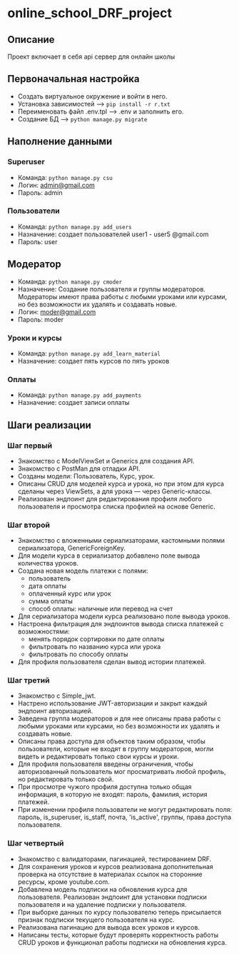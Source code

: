 # online_school_DRF_project  
## Описание  
Проект включает в себя api сервер для онлайн школы

## Первоначальная настройка  
- Создать виртуальное окружение и войти в него.  
- Установка зависимостей --> `pip install -r r.txt`  
- Переименовать файл .env.tpl --> .env и заполнить его.
- Создание БД --> `python manage.py migrate`
## Наполнение данными  
### Superuser  
- Команда: `python manage.py csu`
- Логин: admin@gmail.com
- Пароль: admin
### Пользователи  
- Команда: `python manage.py add_users`  
- Назначение: создает пользователей user1 - user5 @gmail.com  
- Пароль: user
## Модератор  
- Команда: `python manage.py cmoder`  
- Назначение: Создание пользователя и группы модераторов. Модераторы имеют права работы с любыми уроками или курсами, но без возможности их удалять и создавать новые.  
- Логин: moder@gmail.com  
- Пароль: moder  
### Уроки и курсы  
- Команда: `python manage.py add_learn_material`  
- Назначение: создает пять курсов по пять уроков  
### Оплаты  
- Команда: `python manage.py add_payments`  
- Назначение: создает записи оплаты  
## Шаги реализации  
### Шаг первый  
- Знакомство с ModelViewSet и Generics для создания API.
- Знакомство с PostMan для отладки API.  
- Созданы модели: Пользователь, Курс, урок.  
- Описаны CRUD для моделей курса и урока, но при этом для курса сделаны через ViewSets, а для урока — через Generic-классы.  
- Реализован эндпоинт для редактирования профиля любого пользователя и просмотра списка профилей на основе Generic.  
### Шаг второй  
- Знакомство с вложенными сериализаторами, кастомными полями сериализатора, GenericForeignKey.  
- Для модели курса в сериализатор добавлено поле вывода количества уроков.  
- Создана новая модель платежи с полями:  
  - пользователь  
  - дата оплаты  
  - оплаченный курс или урок  
  - сумма оплаты  
  - способ оплаты: наличные или перевод на счет  
- Для сериализатора модели курса реализовано поле вывода уроков.  
- Настроена фильтрация для эндпоинтов вывода списка платежей с возможностями:  
  - менять порядок сортировки по дате оплаты  
  - фильтровать по названию курса или урока  
  - фильтровать по способу оплаты  
- Для профиля пользователя сделан вывод истории платежей.
### Шаг третий  
- Знакомство с Simple_jwt.  
- Настрено использование JWT-авторизации и закрыт каждый эндпоинт авторизацией.  
- Заведена группа модераторов и для нее описаны права работы с любыми уроками или курсами, но без возможности их удалять и создавать новые.  
- Описаны права доступа для объектов таким образом, чтобы пользователи, которые не входят в группу модераторов, могли видеть и редактировать только свои курсы и уроки.  
- Для профиля пользователя введены ограничения, чтобы авторизованный пользователь мог просматривать любой профиль, но редактировать только свой.  
- При просмотре чужого профиля доступна только общая информация, в которую не входят: пароль, фамилия, история платежей.  
- При изменении профиля пользователи не могут редактировать поля: пароль, is_superuser, is_staff, почта, 'is_active', группы, права доступа пользователя.  
### Шаг четвертый  
- Знакомство с валидаторами, пагинацией, тестированием DRF.  
- Для сохранения уроков и курсов реализована дополнительная проверка на отсутствие в материалах ссылок на сторонние ресурсы, кроме youtube.com.  
- Добавлена модель подписки на обновления курса для пользователя. Реализован эндпоинт для установки подписки пользователя и на удаление подписки у пользователя.  
- При выборке данных по курсу пользователю теперь присылается признак подписки текущего пользователя на курс.  
- Реализована пагинацию для вывода всех уроков и курсов.  
- Написаны тесты, которые будут проверять корректность работы CRUD уроков и функционал работы подписки на обновления курса.  


